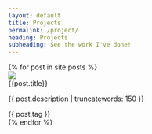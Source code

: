 ```yaml
---
layout: default
title: Projects
permalink: /project/
heading: Projects
subheading: See the work I've done!
---
```


<div class="ui divided inverted items">
  {% for post in site.posts %}
    <div class="item">
      <div class="image">
        <img src="{{ post.thumbnail }}">
      </div>
      <div class="content">
        <a class="header">{{post.title}}</a>
        <div class="description">
          <p>{{ post.description | truncatewords: 150 }}</p>
        </div>
        <div class="extra">
          <div class="ui label">{{ post.tag }} </div>
        </div>
      </div>
    </div>
  {% endfor %}
</div>
